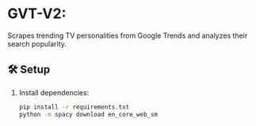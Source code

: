 # GVT-V2:

Scrapes trending TV personalities from Google Trends and analyzes their search popularity.

## 🛠 Setup
1. Install dependencies:
   ```bash
   pip install -r requirements.txt
   python -m spacy download en_core_web_sm
